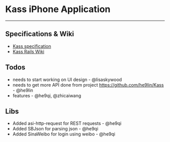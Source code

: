 # Kass iPhone Application

-------------------------------------------

## Specifications & Wiki

 * [Kass specification](https://docs.google.com/document/pub?id=1hRCF0kVA3UK_zm4LnEWnFo5_pO4sHpqRl_u9OV1jgsc)
 * [Kass Rails Wiki](https://github.com/he9lin/Kass/wiki)

## Todos

 * needs to start working on UI design - @lisaskywood 
 * needs to get more API done from project https://github.com/he9lin/Kass - @he9lin 
 * features - @he9qi, @zhicaiwang
 
## Libs

 * Added asi-http-request for REST requests - @he9qi
 * Added SBJson for parsing json - @he9qi 
 * Added SinaWeibo for login using weibo - @he9qi 